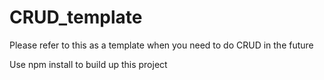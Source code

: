 # CRUD_template
Please refer to this as a template when you need to do CRUD in the future 

Use npm install to build up this project 
